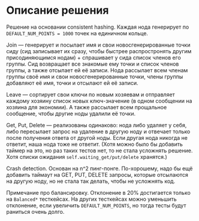 # Описание решения
Решение на основании consistent hashing. Каждая нода генерирует по `DEFAULT_NUM_POINTS = 1000` точек на единичном кольце.

Join — генерирует и посылает имя и свои новосгенерированные точки сиду (сид записывает их сразу, чтобы быстрее распростронять другим присодиняющимся нодам) + спрашивает у сида список членов его группы. Сид возвращает все знакомые ему точки и список членов группы, а также отсылает ей её записи. Нода рассылает всем членам группы своё имя и свои новосгенерированные точки, члены группы добавляют её имя, точки и отсылают ей её записи. 

Leave — сортирует свои ключи по новым хозяевам и отправляет каждому хозяину список новых ключ-значение (в одном сообщении на хозяина для экономии). А также рассылает всем прощальное сообщение, чтобы другие ноды удалили её точки.

Get, Put, Delete — реализованы одинаково: нода либо удаляет у себя, либо пересылает запрос на удаление в другую ноду и отвечает только после получения ответа от другой ноды. Если другая нода никогда не ответит, наша нода тоже не ответит. (Хотя можно было бы добавить таймер на это, но раз таких тестов нет, то не стала усложнять решение. Хотя списки ожидания `self.waiting_get/put/delete` хранятся.)

Crash detection. Основан на n^2 пинг-понге. По-хорошему, надо бы ещё добавить таймаут на GET, PUT, DELETE запросы, которые отсылаются на другую ноду, но не стала так делать, чтобы не усложнять код.

Примечание про балансировку. Отклонение в 20% достигается только на `Balanced*` тесткейсах. На других тесткейсах можно уменьшить отклонение, если увеличить `DEFAULT_NUM_POINTS`, но тогда тесты будут раниться очень долго.